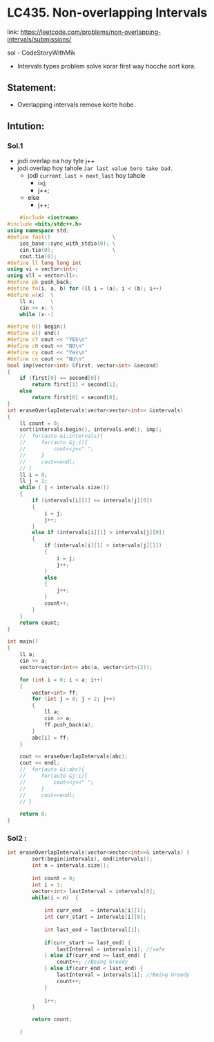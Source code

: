 # LC435. Non-overlapping Intervals

link: https://leetcode.com/problems/non-overlapping-intervals/submissions/

sol - CodeStoryWithMik

- Intervals types problem solve korar first way hocche sort kora.

## Statement:
- Overlapping intervals remove korte hobe.

## Intution:

### Sol.1
- jodi overlap na hoy tyle j++
- jodi overlap hoy tahole `Jar last value boro take bad.`
    - jodi `current_last > next_last` hoy tahole 
        - i=j;
        - j++;
    - else   
        - j++;

```C++
    #include <iostream>
#include <bits/stdc++.h>
using namespace std;
#define fast()                    \
    ios_base::sync_with_stdio(0); \
    cin.tie(0);                   \
    cout.tie(0);
#define ll long long int
using vi = vector<int>;
using vll = vector<ll>;
#define pb push_back;
#define fo(i, a, b) for (ll i = (a); i < (b); i++)
#define w(x)  \
    ll x;     \
    cin >> x; \
    while (x--)

#define b() begin()
#define e() end()
#define cY cout << "YES\n"
#define cN cout << "NO\n"
#define cy cout << "Yes\n"
#define cn cout << "No\n"
bool imp(vector<int> &first, vector<int> &second)
{
    if (first[0] == second[0])
        return first[1] < second[1];
    else
        return first[0] < second[0];
}
int eraseOverlapIntervals(vector<vector<int>> &intervals)
{
    ll count = 0;
    sort(intervals.begin(), intervals.end(), imp);
    //  for(auto &i:intervals){
    //     for(auto &j:i){
    //         cout<<j<<" ";
    //     }
    //     cout<<endl;
    // }
    ll i = 0;
    ll j = 1;
    while ( j < intervals.size())
    {
        if (intervals[i][1] <= intervals[j][0])
        {
            i = j;
            j++;
        }
        else if (intervals[i][1] > intervals[j][0])
        {
            if (intervals[i][1] > intervals[j][1])
            {
                i = j;
                j++;
            }
            else
            {
                j++;
            }
            count++;
        }
    }
    return count;
}

int main()
{
    ll a;
    cin >> a;
    vector<vector<int>> abc(a, vector<int>(2));

    for (int i = 0; i < a; i++)
    {
        vector<int> ff;
        for (int j = 0; j < 2; j++)
        {
            ll a;
            cin >> a;
            ff.push_back(a);
        }
        abc[i] = ff;
    }

    cout << eraseOverlapIntervals(abc);
    cout << endl;
    //  for(auto &i:abc){
    //     for(auto &j:i){
    //         cout<<j<<" ";
    //     }
    //     cout<<endl;
    // }

    return 0;
}
```

### Sol2 :

```C++
int eraseOverlapIntervals(vector<vector<int>>& intervals) {
        sort(begin(intervals), end(intervals));
        int n = intervals.size(); 
        
        int count = 0;
        int i = 1;
        vector<int> lastInterval = intervals[0];
        while(i < n)  {
            
            int curr_end   = intervals[i][1];
            int curr_start = intervals[i][0];
            
            int last_end = lastInterval[1];
            
            if(curr_start >= last_end) {
                lastInterval = intervals[i]; //safe
            } else if(curr_end >= last_end) {
                count++; //Being Greedy
            } else if(curr_end < last_end) {
                lastInterval = intervals[i]; //Being Greedy
                count++;
            }
            
            i++;
        }

        return count;

    }
```